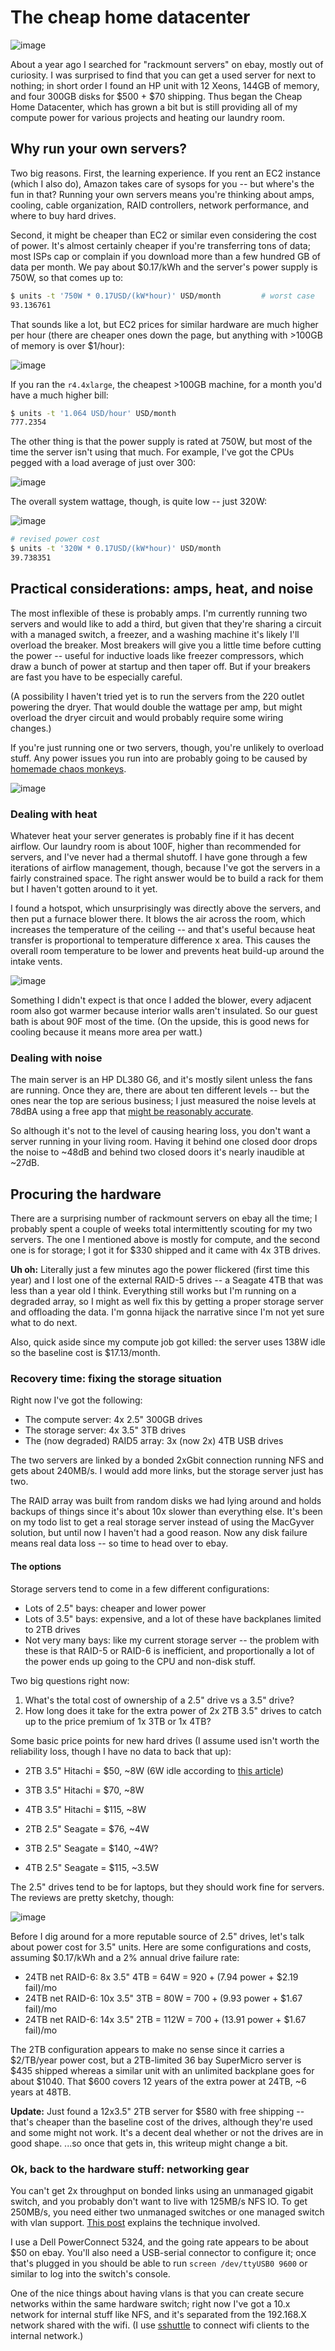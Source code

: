# The cheap home datacenter
![image](http://storage9.static.itmages.com/i/17/0608/h_1496922906_2417586_86eea04b33.jpeg)

About a year ago I searched for "rackmount servers" on ebay, mostly out of
curiosity. I was surprised to find that you can get a used server for next to
nothing; in short order I found an HP unit with 12 Xeons, 144GB of memory, and
four 300GB disks for $500 + $70 shipping. Thus began the Cheap Home Datacenter,
which has grown a bit but is still providing all of my compute power for
various projects and heating our laundry room.

## Why run your own servers?
Two big reasons. First, the learning experience. If you rent an EC2 instance
(which I also do), Amazon takes care of sysops for you -- but where's the fun
in that? Running your own servers means you're thinking about amps, cooling,
cable organization, RAID controllers, network performance, and where to buy
hard drives.

Second, it might be cheaper than EC2 or similar even considering the cost of
power. It's almost certainly cheaper if you're transferring tons of data; most
ISPs cap or complain if you download more than a few hundred GB of data per
month. We pay about $0.17/kWh and the server's power supply is 750W, so that
comes up to:

```sh
$ units -t '750W * 0.17USD/(kW*hour)' USD/month         # worst case
93.136761
```

That sounds like a lot, but EC2 prices for similar hardware are much higher per
hour (there are cheaper ones down the page, but anything with >100GB of memory
is over $1/hour):

![image](http://storage9.static.itmages.com/i/17/0608/h_1496924691_3768431_b3128d7946.png)

If you ran the `r4.4xlarge`, the cheapest >100GB machine, for a month you'd
have a much higher bill:

```sh
$ units -t '1.064 USD/hour' USD/month
777.2354
```

The other thing is that the power supply is rated at 750W, but most of the time
the server isn't using that much. For example, I've got the CPUs pegged with a
load average of just over 300:

![image](http://storage4.static.itmages.com/i/17/0608/h_1496927204_3515236_ae20e029b5.png)

The overall system wattage, though, is quite low -- just 320W:

![image](http://storage1.static.itmages.com/i/17/0608/h_1496927337_6812679_620fcb85b1.png)

```sh
# revised power cost
$ units -t '320W * 0.17USD/(kW*hour)' USD/month
39.738351
```

## Practical considerations: amps, heat, and noise
The most inflexible of these is probably amps. I'm currently running two
servers and would like to add a third, but given that they're sharing a circuit
with a managed switch, a freezer, and a washing machine it's likely I'll
overload the breaker. Most breakers will give you a little time before cutting
the power -- useful for inductive loads like freezer compressors, which draw a
bunch of power at startup and then taper off. But if your breakers are fast you
have to be especially careful.

(A possibility I haven't tried yet is to run the servers from the 220 outlet
powering the dryer. That would double the wattage per amp, but might overload
the dryer circuit and would probably require some wiring changes.)

If you're just running one or two servers, though, you're unlikely to overload
stuff. Any power issues you run into are probably going to be caused by
[homemade chaos
monkeys](https://github.com/Netflix/SimianArmy/wiki/Chaos-Monkey).

![image](http://storage2.static.itmages.com/i/17/0608/h_1496928747_9496741_92706f5d35.jpeg)

### Dealing with heat
Whatever heat your server generates is probably fine if it has decent airflow.
Our laundry room is about 100F, higher than recommended for servers, and I've
never had a thermal shutoff. I have gone through a few iterations of airflow
management, though, because I've got the servers in a fairly constrained space.
The right answer would be to build a rack for them but I haven't gotten around
to it yet.

I found a hotspot, which unsurprisingly was directly above the servers, and
then put a furnace blower there. It blows the air across the room, which
increases the temperature of the ceiling -- and that's useful because heat
transfer is proportional to temperature difference x area. This causes the
overall room temperature to be lower and prevents heat build-up around the
intake vents.

![image](http://storage5.static.itmages.com/i/17/0608/h_1496929603_2204802_39c52450bd.jpeg)

Something I didn't expect is that once I added the blower, every adjacent room
also got warmer because interior walls aren't insulated. So our guest bath is
about 90F most of the time. (On the upside, this is good news for cooling
because it means more area per watt.)

### Dealing with noise
The main server is an HP DL380 G6, and it's mostly silent unless the fans are
running. Once they are, there are about ten different levels -- but the ones
near the top are serious business; I just measured the noise levels at 78dBA
using a free app that [might be reasonably
accurate](https://blogs.cdc.gov/niosh-science-blog/2014/04/09/sound-apps/).

So although it's not to the level of causing hearing loss, you don't want a
server running in your living room. Having it behind one closed door drops the
noise to ~48dB and behind two closed doors it's nearly inaudible at ~27dB.

## Procuring the hardware
There are a surprising number of rackmount servers on ebay all the time; I
probably spent a couple of weeks total intermittently scouting for my two
servers. The one I mentioned above is mostly for compute, and the second one is
for storage; I got it for $330 shipped and it came with 4x 3TB drives.

**Uh oh:** Literally just a few minutes ago the power flickered (first time
this year) and I lost one of the external RAID-5 drives -- a Seagate 4TB that
was less than a year old I think. Everything still works but I'm running on a
degraded array, so I might as well fix this by getting a proper storage server
and offloading the data. I'm gonna hijack the narrative since I'm not yet sure
what to do next.

Also, quick aside since my compute job got killed: the server uses 138W idle so
the baseline cost is $17.13/month.

### Recovery time: fixing the storage situation
Right now I've got the following:

- The compute server: 4x 2.5" 300GB drives
- The storage server: 4x 3.5" 3TB drives
- The (now degraded) RAID5 array: 3x (now 2x) 4TB USB drives

The two servers are linked by a bonded 2xGbit connection running NFS and gets
about 240MB/s. I would add more links, but the storage server just has two.

The RAID array was built from random disks we had lying around and holds
backups of things since it's about 10x slower than everything else. It's been
on my todo list to get a real storage server instead of using the MacGyver
solution, but until now I haven't had a good reason. Now any disk failure means
real data loss -- so time to head over to ebay.

#### The options
Storage servers tend to come in a few different configurations:

- Lots of 2.5" bays: cheaper and lower power
- Lots of 3.5" bays: expensive, and a lot of these have backplanes limited to
  2TB drives
- Not very many bays: like my current storage server -- the problem with these
  is that RAID-5 or RAID-6 is inefficient, and proportionally a lot of the
  power ends up going to the CPU and non-disk stuff.

Two big questions right now:

1. What's the total cost of ownership of a 2.5" drive vs a 3.5" drive?
2. How long does it take for the extra power of 2x 2TB 3.5" drives to catch up
   to the price premium of 1x 3TB or 1x 4TB?

Some basic price points for new hard drives (I assume used isn't worth the
reliability loss, though I have no data to back that up):

- 2TB 3.5" Hitachi = $50, ~8W (6W idle according to [this article](http://www.tomshardware.com/forum/267776-32-hard-drive-power-consumption))
- 3TB 3.5" Hitachi = $70, ~8W
- 4TB 3.5" Hitachi = $115, ~8W

- 2TB 2.5" Seagate = $76, ~4W
- 3TB 2.5" Seagate = $140, ~4W?
- 4TB 2.5" Seagate = $115, ~3.5W

The 2.5" drives tend to be for laptops, but they should work fine for servers.
The reviews are pretty sketchy, though:

![image](http://pix.toile-libre.org/upload/original/1496945842.png)

Before I dig around for a more reputable source of 2.5" drives, let's talk
about power cost for 3.5" units. Here are some configurations and costs,
assuming $0.17/kWh and a 2% annual drive failure rate:

- 24TB net RAID-6:  8x 3.5" 4TB = 64W  = $920 + ($7.94  power + $2.19 fail)/mo
- 24TB net RAID-6: 10x 3.5" 3TB = 80W  = $700 + ($9.93  power + $1.67 fail)/mo
- 24TB net RAID-6: 14x 3.5" 2TB = 112W = $700 + ($13.91 power + $1.67 fail)/mo

The 2TB configuration appears to make no sense since it carries a $2/TB/year
power cost, but a 2TB-limited 36 bay SuperMicro server is $435 shipped whereas
a similar unit with an unlimited backplane goes for about $1040. That $600
covers 12 years of the extra power at 24TB, ~6 years at 48TB.

**Update:** Just found a 12x3.5" 2TB server for $580 with free shipping --
that's cheaper than the baseline cost of the drives, although they're used and
some might not work. It's a decent deal whether or not the drives are in good
shape. ...so once that gets in, this writeup might change a bit.

### Ok, back to the hardware stuff: networking gear
You can't get 2x throughput on bonded links using an unmanaged gigabit switch,
and you probably don't want to live with 125MB/s NFS IO. To get 250MB/s, you
need either two unmanaged switches or one managed switch with vlan support.
[This
post](http://louwrentius.com/achieving-450-mbs-network-file-transfers-using-linux-bonding.html)
explains the technique involved.

I use a Dell PowerConnect 5324, and the going rate appears to be about $50 on
ebay. You'll also need a USB-serial connector to configure it; once that's
plugged in you should be able to run `screen /dev/ttyUSB0 9600` or similar to
log into the switch's console.

One of the nice things about having vlans is that you can create secure
networks within the same hardware switch; right now I've got a 10.x network for
internal stuff like NFS, and it's separated from the 192.168.X network shared
with the wifi. (I use [sshuttle](https://github.com/apenwarr/sshuttle) to
connect wifi clients to the internal network.)
